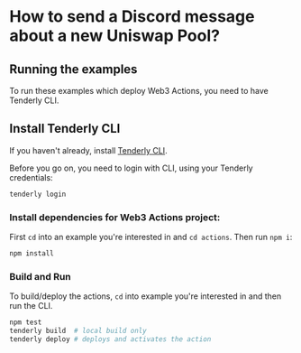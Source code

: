 
# How to send a Discord message about a new Uniswap Pool?


## Running the examples
To run these examples which deploy Web3 Actions, you need to have Tenderly CLI.

## Install Tenderly CLI
If you haven't already, install [Tenderly CLI](https://github.com/Tenderly/tenderly-cli#installation). 

Before you go on, you need to login with CLI, using your Tenderly credentials:

```bash
tenderly login
```

### Install dependencies for Web3 Actions project:

First `cd` into an example you're interested in and `cd actions`. Then run `npm i`:

``` bash
npm install
```

### Build and Run 

To build/deploy the actions, `cd` into example you're interested in and then run the CLI.

``` bash
npm test
tenderly build  # local build only
tenderly deploy # deploys and activates the action
```